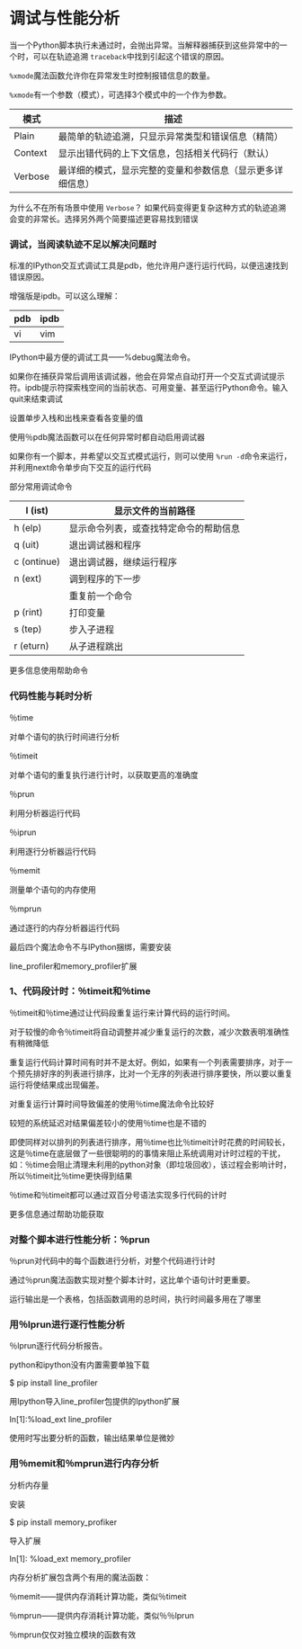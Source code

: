 # 调试与性能分析

当一个Python脚本执行未通过时，会抛出异常。当解释器捕获到这些异常中的一个时，可以在轨迹追溯 `traceback`中找到引起这个错误的原因。

`%xmode`魔法函数允许你在异常发生时控制报错信息的数量。

`%xmode`有一个参数（模式），可选择3个模式中的一个作为参数。

| **模式** | **描述** |
| --- | --- |
| Plain | 最简单的轨迹追溯，只显示异常类型和错误信息（精简） |
| Context | 显示出错代码的上下文信息，包括相关代码行（默认） |
| Verbose | 最详细的模式，显示完整的变量和参数信息（显示更多详细信息） |

为什么不在所有场景中使用 `Verbose`？ 如果代码变得更复杂这种方式的轨迹追溯会变的非常长。选择另外两个简要描述更容易找到错误

### 调试，当阅读轨迹不足以解决问题时

标准的IPython交互式调试工具是pdb，他允许用户逐行运行代码，以便迅速找到错误原因。

增强版是ipdb。可以这么理解：

| **pdb** | **ipdb** |
| --- | --- |
| vi | vim |

IPython中最方便的调试工具——%debug魔法命令。

如果你在捕获异常后调用该调试器，他会在异常点自动打开一个交互式调试提示符。ipdb提示符探索栈空间的当前状态、可用变量、甚至运行Python命令。输入quit来结束调试

设置单步入栈和出栈来查看各变量的值

使用％pdb魔法函数可以在任何异常时都自动启用调试器

如果你有一个脚本，并希望以交互式模式运行，则可以使用 `%run -d`命令来运行，并利用next命令单步向下交互的运行代码

部分常用调试命令

| l (ist) | 显示文件的当前路径 |
| --- | --- |
| h (elp) | 显示命令列表，或查找特定命令的帮助信息 |
| q (uit) | 退出调试器和程序 |
| c (ontinue) | 退出调试器，继续运行程序 |
| n (ext) | 调到程序的下一步 |
| <enter> | 重复前一个命令 |
| p (rint) | 打印变量 |
| s (tep) | 步入子进程 |
| r (eturn) | 从子进程跳出 |

更多信息使用帮助命令

### 代码性能与耗时分析

％time

对单个语句的执行时间进行分析

％timeit

对单个语句的重复执行进行计时，以获取更高的准确度

％prun

利用分析器运行代码

％iprun

利用逐行分析器运行代码

％memit

测量单个语句的内存使用

％mprun

通过逐行的内存分析器运行代码

最后四个魔法命令不与IPython捆绑，需要安装

line_profiler和memory_profiler扩展

### 1、代码段计时：％timeit和％time

％timeit和％time通过让代码段重复运行来计算代码的运行时间。

对于较慢的命令％timeit将自动调整并减少重复运行的次数，减少次数表明准确性有稍微降低

重复运行代码计算时间有时并不是太好。例如，如果有一个列表需要排序，对于一个预先排好序的列表进行排序，比对一个无序的列表进行排序要快，所以要以重复运行将使结果成出现偏差。

对重复运行计算时间导致偏差的使用％time魔法命令比较好

较短的系统延迟对结果偏差较小的使用％time也是不错的

即使同样对以排列的列表进行排序，用％time也比％timeit计时花费的时间较长，这是％time在底层做了一些很聪明的的事情来阻止系统调用对计时过程的干扰，如：％time会阻止清理未利用的python对象（即垃圾回收），该过程会影响计时，所以％timeit比％time更快得到结果

％time和％timeit都可以通过双百分号语法实现多行代码的计时

更多信息通过帮助功能获取

### 对整个脚本进行性能分析：％prun

％prun对代码中的每个函数进行分析，对整个代码进行计时

通过％prun魔法函数实现对整个脚本计时，这比单个语句计时更重要。

运行输出是一个表格，包括函数调用的总时间，执行时间最多用在了哪里

### 用％lprun进行逐行性能分析

％lprun逐行代码分析报告。

python和ipython没有内置需要单独下载

$ pip install line_profiler

用Ipython导入line_profiler包提供的Ipython扩展

In[1]:%load_ext line_profiler

使用时写出要分析的函数，输出结果单位是微妙

### 用％memit和％mprun进行内存分析

分析内存量

安装

$ pip install memory_profiker

导入扩展

In[1]: %load_ext memory_profiler

内存分析扩展包含两个有用的魔法函数：

％memit——提供内存消耗计算功能，类似％timeit

％mprun——提供内存消耗计算功能，类似％％lprun

％mprun仅仅对独立模块的函数有效